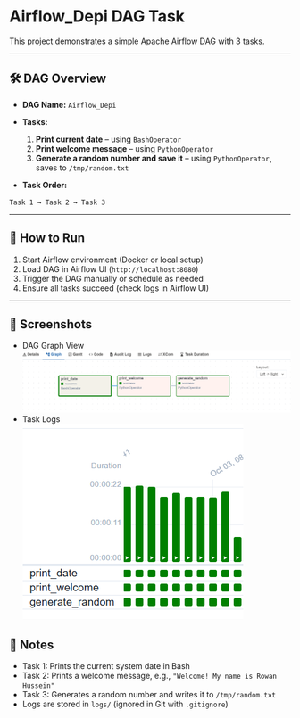 # Airflow_Depi DAG Task

This project demonstrates a simple Apache Airflow DAG with 3 tasks.

---

## 🛠 DAG Overview
- **DAG Name:** `Airflow_Depi`
- **Tasks:**
  1. **Print current date** – using `BashOperator`
  2. **Print welcome message** – using `PythonOperator`
  3. **Generate a random number and save it** – using `PythonOperator`, saves to `/tmp/random.txt`

- **Task Order:**  
```
Task 1 → Task 2 → Task 3
```


---

## 🚀 How to Run
1. Start Airflow environment (Docker or local setup)
2. Load DAG in Airflow UI (`http://localhost:8080`)
3. Trigger the DAG manually or schedule as needed
4. Ensure all tasks succeed (check logs in Airflow UI)

---
## 📸 Screenshots
- DAG Graph View  
  ![DAG Graph View](/images/Screenshot1.png)
- Task Logs  
  ![Task Logs](/images/Screenshot2.png)

## 📝 Notes
- Task 1: Prints the current system date in Bash  
- Task 2: Prints a welcome message, e.g., `"Welcome! My name is Rowan Hussein"`  
- Task 3: Generates a random number and writes it to `/tmp/random.txt`  
- Logs are stored in `logs/` (ignored in Git with `.gitignore`)
